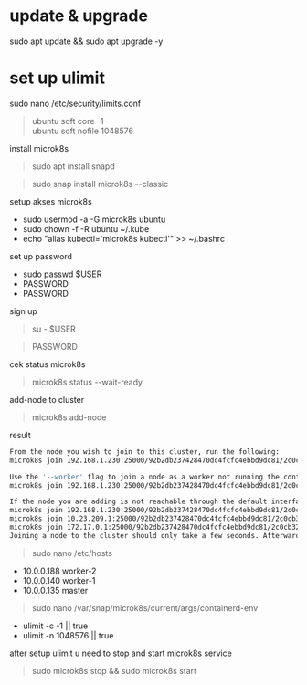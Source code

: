 
# update & upgrade
sudo apt update && sudo apt upgrade -y

# set up ulimit
sudo nano /etc/security/limits.conf
> ubuntu soft core -1       
> ubuntu soft nofile 1048576


install microk8s
> sudo apt install snapd

> sudo snap install microk8s --classic

 
setup akses microk8s

* sudo usermod -a -G microk8s ubuntu
* sudo chown -f -R ubuntu ~/.kube
* echo "alias kubectl='microk8s kubectl'" >> ~/.bashrc

set up password
* sudo passwd $USER
* PASSWORD
* PASSWORD


sign up
> su - $USER

> PASSWORD

cek status microk8s

> microk8s status --wait-ready

add-node to cluster

> microk8s add-node

result

```bash
From the node you wish to join to this cluster, run the following:
microk8s join 192.168.1.230:25000/92b2db237428470dc4fcfc4ebbd9dc81/2c0cb3284b05

Use the '--worker' flag to join a node as a worker not running the control plane, eg:
microk8s join 192.168.1.230:25000/92b2db237428470dc4fcfc4ebbd9dc81/2c0cb3284b05 --worker

If the node you are adding is not reachable through the default interface you can use one of the following:
microk8s join 192.168.1.230:25000/92b2db237428470dc4fcfc4ebbd9dc81/2c0cb3284b05
microk8s join 10.23.209.1:25000/92b2db237428470dc4fcfc4ebbd9dc81/2c0cb3284b05
microk8s join 172.17.0.1:25000/92b2db237428470dc4fcfc4ebbd9dc81/2c0cb3284b05
Joining a node to the cluster should only take a few seconds. Afterwards
```

> sudo nano /etc/hosts

* 10.0.0.188 worker-2
* 10.0.0.140 worker-1
* 10.0.0.135 master

> sudo nano /var/snap/microk8s/current/args/containerd-env

* ulimit -c -1 || true
* ulimit -n 1048576 || true

after setup ulimit u need to stop and start microk8s service
> sudo microk8s stop && sudo microk8s start
